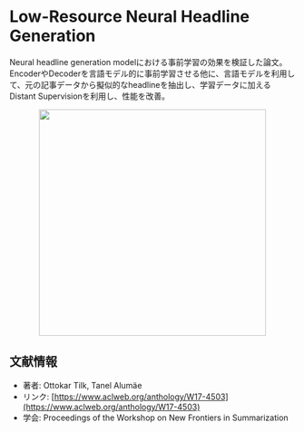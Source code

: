 # Low-Resource Neural Headline Generation
Neural headline generation modelにおける事前学習の効果を検証した論文。EncoderやDecoderを言語モデル的に事前学習させる他に、言語モデルを利用して、元の記事データから擬似的なheadlineを抽出し、学習データに加えるDistant Supervisionを利用し、性能を改善。

<p align="center">
<img src=https://user-images.githubusercontent.com/53220859/64905455-9d9a5b00-d713-11e9-8d00-03688b26ae1b.png width=400pt>
</p>


## 文献情報
- 著者: Ottokar Tilk, Tanel Alumäe
- リンク: [https://www.aclweb.org/anthology/W17-4503](https://www.aclweb.org/anthology/W17-4503)
- 学会: Proceedings of the Workshop on New Frontiers in Summarization

